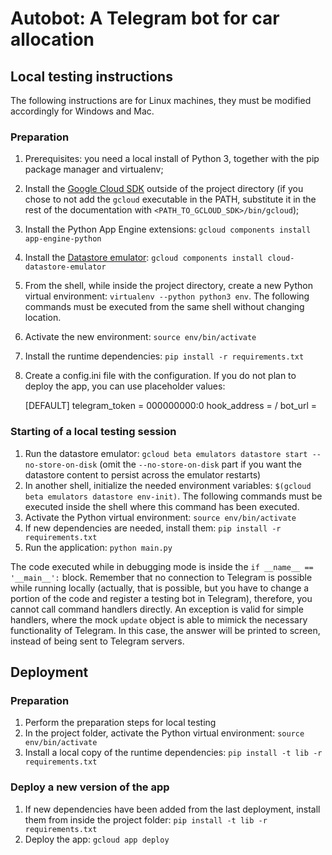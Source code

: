 # Autobot: A Telegram bot for car allocation
## Local testing instructions
The following instructions are for Linux machines, they must be modified accordingly for Windows and Mac.
### Preparation
1. Prerequisites: you need a local install of Python 3, together with the pip package manager and virtualenv;
1. Install the [Google Cloud SDK](https://cloud.google.com/sdk/) outside of the project directory (if you chose to not add the `gcloud` executable in the PATH, substitute it in the rest of the documentation with `<PATH_TO_GCLOUD_SDK>/bin/gcloud`);
1. Install the Python App Engine extensions: `gcloud components install app-engine-python`
1. Install the [Datastore emulator](https://cloud.google.com/datastore/docs/tools/datastore-emulator): `gcloud components install cloud-datastore-emulator`
1. From the shell, while inside the project directory, create a new Python virtual environment: `virtualenv --python python3 env`. The following commands must be executed from the same shell without changing location.
1. Activate the new environment: `source env/bin/activate`
1. Install the runtime dependencies: `pip install -r requirements.txt`
1. Create a config.ini file with the configuration. If you do not plan to deploy the app, you can use placeholder values:

    [DEFAULT]
    telegram_token = 000000000:0
    hook_address = /
    bot_url = 


### Starting of a local testing session
1. Run the datastore emulator: `gcloud beta emulators datastore start --no-store-on-disk` (omit the `--no-store-on-disk` part if you want the datastore content to persist across the emulator restarts)
1. In another shell, initialize the needed environment variables: `$(gcloud beta emulators datastore env-init)`. The following commands must be executed inside the shell where this command has been executed.
1. Activate the Python virtual environment: `source env/bin/activate`
1. If new dependencies are needed, install them: `pip install -r requirements.txt`
1. Run the application: `python main.py`

The code executed while in debugging mode is inside the `if __name__ == '__main__':` block. Remember that no connection to Telegram is possible while running locally (actually, that is possible, but you have to change a portion of the code and register a testing bot in Telegram), therefore, you cannot call command handlers directly. An exception is valid for simple handlers, where the mock `update` object is able to mimick the necessary functionality of Telegram. In this case, the answer will be printed to screen, instead of being sent to Telegram servers.

## Deployment
### Preparation
1. Perform the preparation steps for local testing
1. In the project folder, activate the Python virtual environment: `source env/bin/activate`
1. Install a local copy of the runtime dependencies: `pip install -t lib -r requirements.txt`

### Deploy a new version of the app
1. If new dependencies have been added from the last deployment, install them from inside the project folder: `pip install -t lib -r requirements.txt`
1. Deploy the app: `gcloud app deploy`
